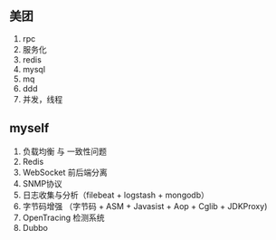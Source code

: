 
## 美团

1. rpc
2. 服务化
3. redis
4. mysql
5. mq
6. ddd
7. 并发，线程

## myself

1. 负载均衡 与 一致性问题
2. Redis 
3. WebSocket 前后端分离
4. SNMP协议
5. 日志收集与分析（filebeat + logstash + mongodb）
6. 字节码增强 （字节码 + ASM + Javasist + Aop + Cglib + JDKProxy)
7. OpenTracing 检测系统
8. Dubbo
